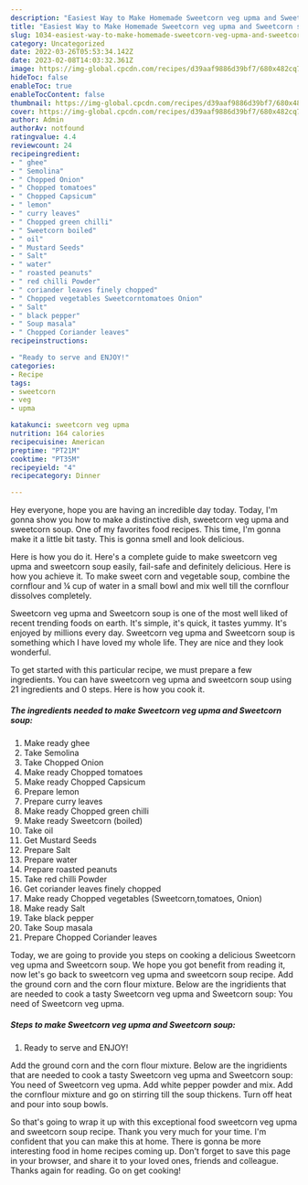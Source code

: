 ```yaml
---
description: "Easiest Way to Make Homemade Sweetcorn veg upma and Sweetcorn soup"
title: "Easiest Way to Make Homemade Sweetcorn veg upma and Sweetcorn soup"
slug: 1034-easiest-way-to-make-homemade-sweetcorn-veg-upma-and-sweetcorn-soup
category: Uncategorized
date: 2022-03-26T05:53:34.142Z
date: 2023-02-08T14:03:32.361Z
image: https://img-global.cpcdn.com/recipes/d39aaf9886d39bf7/680x482cq70/sweetcorn-veg-upma-and-sweetcorn-soup-recipe-main-photo.jpg
hideToc: false
enableToc: true
enableTocContent: false
thumbnail: https://img-global.cpcdn.com/recipes/d39aaf9886d39bf7/680x482cq70/sweetcorn-veg-upma-and-sweetcorn-soup-recipe-main-photo.jpg
cover: https://img-global.cpcdn.com/recipes/d39aaf9886d39bf7/680x482cq70/sweetcorn-veg-upma-and-sweetcorn-soup-recipe-main-photo.jpg
author: Admin
authorAv: notfound
ratingvalue: 4.4
reviewcount: 24
recipeingredient:
- " ghee"
- " Semolina"
- " Chopped Onion"
- " Chopped tomatoes"
- " Chopped Capsicum"
- " lemon"
- " curry leaves"
- " Chopped green chilli"
- " Sweetcorn boiled"
- " oil"
- " Mustard Seeds"
- " Salt"
- " water"
- " roasted peanuts"
- " red chilli Powder"
- " coriander leaves finely chopped"
- " Chopped vegetables Sweetcorntomatoes Onion"
- " Salt"
- " black pepper"
- " Soup masala"
- " Chopped Coriander leaves"
recipeinstructions:

- "Ready to serve and ENJOY!"
categories:
- Recipe
tags:
- sweetcorn
- veg
- upma

katakunci: sweetcorn veg upma 
nutrition: 164 calories
recipecuisine: American
preptime: "PT21M"
cooktime: "PT35M"
recipeyield: "4"
recipecategory: Dinner

---
```



Hey everyone, hope you are having an incredible day today. Today, I'm gonna show you how to make a distinctive dish, sweetcorn veg upma and sweetcorn soup. One of my favorites food recipes. This time, I'm gonna make it a little bit tasty. This is gonna smell and look delicious.

Here is how you do it. Here&#39;s a complete guide to make sweetcorn veg upma and sweetcorn soup easily, fail-safe and definitely delicious. Here is how you achieve it. To make sweet corn and vegetable soup, combine the cornflour and ¼ cup of water in a small bowl and mix well till the cornflour dissolves completely.

Sweetcorn veg upma and Sweetcorn soup is one of the most well liked of recent trending foods on earth. It's simple, it's quick, it tastes yummy. It's enjoyed by millions every day. Sweetcorn veg upma and Sweetcorn soup is something which I have loved my whole life. They are nice and they look wonderful.


To get started with this particular recipe, we must prepare a few ingredients. You can have sweetcorn veg upma and sweetcorn soup using 21 ingredients and 0 steps. Here is how you cook it.

<!--inarticleads1-->

##### The ingredients needed to make Sweetcorn veg upma and Sweetcorn soup:

1. Make ready  ghee
1. Take  Semolina
1. Take  Chopped Onion
1. Make ready  Chopped tomatoes
1. Make ready  Chopped Capsicum
1. Prepare  lemon
1. Prepare  curry leaves
1. Make ready  Chopped green chilli
1. Make ready  Sweetcorn (boiled)
1. Take  oil
1. Get  Mustard Seeds
1. Prepare  Salt
1. Prepare  water
1. Prepare  roasted peanuts
1. Take  red chilli Powder
1. Get  coriander leaves finely chopped
1. Make ready  Chopped vegetables (Sweetcorn,tomatoes, Onion)
1. Make ready  Salt
1. Take  black pepper
1. Take  Soup masala
1. Prepare  Chopped Coriander leaves


Today, we are going to provide you steps on cooking a delicious Sweetcorn veg upma and Sweetcorn soup. We hope you got benefit from reading it, now let&#39;s go back to sweetcorn veg upma and sweetcorn soup recipe. Add the ground corn and the corn flour mixture. Below are the ingridients that are needed to cook a tasty Sweetcorn veg upma and Sweetcorn soup: You need of Sweetcorn veg upma. 

<!--inarticleads2-->

##### Steps to make Sweetcorn veg upma and Sweetcorn soup:


1. Ready to serve and ENJOY!

Add the ground corn and the corn flour mixture. Below are the ingridients that are needed to cook a tasty Sweetcorn veg upma and Sweetcorn soup: You need of Sweetcorn veg upma. Add white pepper powder and mix. Add the cornflour mixture and go on stirring till the soup thickens. Turn off heat and pour into soup bowls. 

So that's going to wrap it up with this exceptional food sweetcorn veg upma and sweetcorn soup recipe. Thank you very much for your time. I'm confident that you can make this at home. There is gonna be more interesting food in home recipes coming up. Don't forget to save this page in your browser, and share it to your loved ones, friends and colleague. Thanks again for reading. Go on get cooking!
